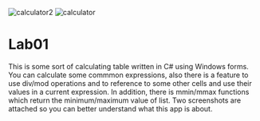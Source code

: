 ![calculator2](https://user-images.githubusercontent.com/64546283/130186921-a0466006-6358-442e-a5b4-3d1a991c06e7.png)
![calculator](https://user-images.githubusercontent.com/64546283/130186925-e31f144e-c527-4b35-bf90-101dfed5807f.png)
# Lab01
This is some sort of calculating table written in C# using Windows forms. You can calculate some commmon expressions, also there is a feature to use div/mod operations and to reference to some other cells and use their values in a current expression. In addition, there is mmin/mmax functions which return the minimum/maximum value of list.
Two screenshots are attached so you can better understand what this app is about.
